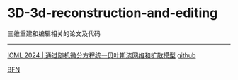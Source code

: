 # 3D-3d-reconstruction-and-editing

三维重建和编辑相关的论文及代码

---
[ICML 2024 | 通过随机微分方程统一贝叶斯流网络和扩散模型](https://mp.weixin.qq.com/s?__biz=MzI1MjQ2OTQ3Ng==&mid=2247637804&idx=1&sn=62fd3ea24e65b216cf37ab2fecb3ff15&chksm=e9efd2a7de985bb169e144722b5b0118ed066d6eea2d5d393c7a978d5bb7377b8af0233df08e&scene=27)
[github](https://github.com/ML-GSAI/BFN-Solver) 

[BFN](https://zhuanlan.zhihu.com/p/659111986)

